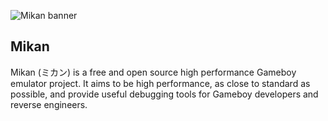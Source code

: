 ![Mikan banner](https://raw.githubusercontent.com/Riku32/mikan/master/assets/banner.png)

## Mikan
Mikan (ミカン) is a free and open source high performance Gameboy emulator project. It aims to be high performance, as close to standard as possible, and provide useful debugging tools for Gameboy developers and reverse engineers.